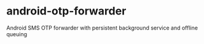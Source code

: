 # android-otp-forwarder
Android SMS OTP forwarder with persistent background service and offline queuing
